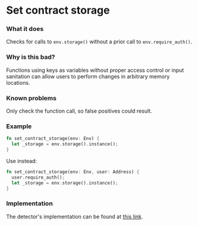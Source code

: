 # Set contract storage

### What it does

Checks for calls to `env.storage()` without a prior call to `env.require_auth()`.

### Why is this bad?

Functions using keys as variables without proper access control or input sanitation can allow users to perform changes in arbitrary memory locations.

### Known problems

Only check the function call, so false positives could result.

### Example

```rust
fn set_contract_storage(env: Env) {
  let _storage = env.storage().instance();
}
```

Use instead:

```rust
fn set_contract_storage(env: Env, user: Address) {
  user.require_auth();
  let _storage = env.storage().instance();
}
```

### Implementation

The detector's implementation can be found at [this link](https://github.com/CoinFabrik/scout-soroban/tree/main/detectors/set-contract-storage).
